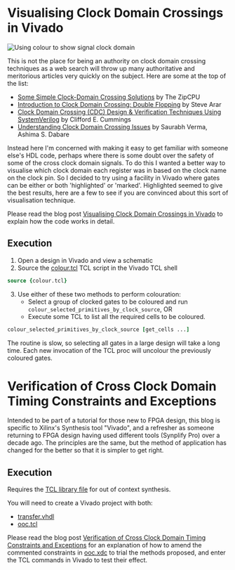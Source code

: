 # Visualising Clock Domain Crossings in Vivado

![Using colour to show signal clock domain](./media/Dual_Transfer.png?raw=true "Using colour to show signal clock domain")

This is not the place for being an authority on clock domain crossing techniques as a web search will throw up many authoritative and meritorious articles very quickly on the subject. Here are some at the top of the list:

* [Some Simple Clock-Domain Crossing Solutions](https://zipcpu.com/blog/2017/10/20/cdc.html) by The ZipCPU
* [Introduction to Clock Domain Crossing: Double Flopping](https://www.allaboutcircuits.com/technical-articles/introduction-to-clock-domain-crossing-double-flopping/) by Steve Arar
* [Clock Domain Crossing (CDC) Design & Verification Techniques Using SystemVerilog](http://www.sunburst-design.com/papers/CummingsSNUG2008Boston_CDC.pdf) by Clifford E. Cummings
* [Understanding Clock Domain Crossing Issues](https://www.eetimes.com/understanding-clock-domain-crossing-issues/) by Saurabh Verma, Ashima S. Dabare

Instead here I'm concerned with making it easy to get familiar with someone else's HDL code, perhaps where there is some doubt over the safety of some of the cross clock domain signals. To do this I wanted a better way to visualise which clock domain each register was in based on the clock name on the clock pin. So I decided to try using a facility in Vivado where gates can be either or both 'highlighted' or 'marked'. Highlighted seemed to give the best results, here are a few to see if you are convinced about this sort of visualisation technique.

Please read the blog post [Visualising Clock Domain Crossings in Vivado](https://blog.abbey1.org.uk/index.php/technology/visualising-clock-domain-crossings-in-vivado) to explain how the code works in detail.

## Execution

1. Open a design in Vivado and view a schematic
2. Source the [colour.tcl](colour.tcl) TCL script in the Vivado TCL shell

```tcl
source {colour.tcl}
```

3. Use either of these two methods to perform colouration:
   * Select a group of clocked gates to be coloured and run `colour_selected_primitives_by_clock_source`, OR
   * Execute some TCL to list all the required cells to be coloured.

```tcl
colour_selected_primitives_by_clock_source [get_cells ...]
```

The routine is slow, so selecting all gates in a large design will take a long time. Each new invocation of the TCL proc will uncolour the previously coloured gates.


# Verification of Cross Clock Domain Timing Constraints and Exceptions

Intended to be part of a tutorial for those new to FPGA design, this blog is specific to Xilinx's Synthesis tool "Vivado", and a refresher as someone returning to FPGA design having used different tools (Synplify Pro) over a decade ago. The principles are the same, but the method of application has changed for the better so that it is simpler to get right.

## Execution

Requires the [TCL library file](../auto_constrain/out_of_context_synth_lib.tcl) for out of context synthesis.

You will need to create a Vivado project with both:
* [transfer.vhdl](transfer.vhdl)
* [ooc.tcl](ooc.tcl)

Please read the blog post [Verification of Cross Clock Domain Timing Constraints and Exceptions](https://blog.abbey1.org.uk/index.php/technology/verification-of-clock-domain-crossing-timing-constraints-and-exceptions) for an explanation of how to amend the commented constraints in [ooc.xdc](ooc.xdc) to trial the methods proposed, and enter the TCL commands in Vivado to test their effect.
